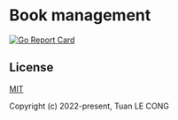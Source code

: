 # Book management

[![Go Report Card](https://goreportcard.com/badge/github.com/tuanlc/book-management?style=flat-square)](https://goreportcard.com/report/github.com/tuanlc/book-management)

## License

[MIT](https://opensource.org/licenses/MIT)

Copyright (c) 2022-present, Tuan LE CONG